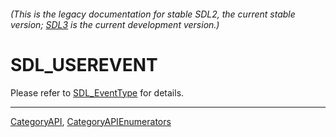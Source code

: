 ###### (This is the legacy documentation for stable SDL2, the current stable version; [SDL3](https://wiki.libsdl.org/SDL3/) is the current development version.)
# SDL_USEREVENT

Please refer to [SDL_EventType](SDL_EventType) for details.

----
[CategoryAPI](CategoryAPI), [CategoryAPIEnumerators](CategoryAPIEnumerators)

